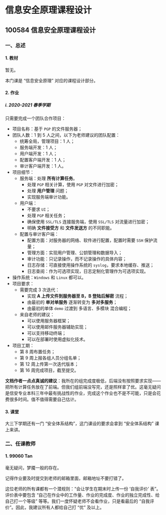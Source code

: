 # 信息安全原理课程设计

## 100584 信息安全原理课程设计

### 一、总述

#### 1. 教材

暂无。

本门课是 “信息安全原理” 对应的课程设计部分。

#### 2. 作业

##### i. 2020-2021 春季学期

只需要完成一个团队合作项目：

* 项目名称：基于 `PGP` 的文件服务器；
* 团队人数：1 到 5 人之间，以下为老师建议的团队配置：
  * 统筹全局，管理项目：1 人；
  * 服务端开发：1 人；
  * 用户端开发：1 人；
  * 配置客户端开发：1 人；
  * 审计客户端开发：1 人。
* 项目细节：
  * 服务端：处理 **所有计算任务**。
    * 处理 `PGP` 相关计算，使用 `PGP` 对文件进行加密；
    * 处理 **用户管理** 问题；
    * 实现服务端审计功能。
  * 用户端：
    * 不要求 `UI`；
    * 处理 `PGP` 相关任务；
    * 确保使用 `SSL/TLS` 连接服务端，使用 `SSL/TLS` 对流量进行加密；
    * 明确 **文件接受方** 和 **文件发送方** 的不同职能。
  * 配置与审计客户端：
    * 配置方面：对服务器的网络、软件进行配置，配置时需要 `SSH` 保护流量；
    * 管理方面：实现用户管理、公钥管理和数据导入；
    * 审计功能：只记录操作，而不记录操作的具体内容；
    * 日志存储：可直接使用操作系统的 `syslog`，要求本地缓存、推送；
    * 日志查阅：作为可选项实现，日志定制化管理作为可选项实现。
* 操作系统：`Windows` 和 `Linux` 都可以。
* 项目要求：
  * 需要完成 3 次迭代：
    * 实现 **A 上传文件到服务器至 B，B 登陆后解密** 流程；
    * 由最初的 **单对单服务** 逐渐转变为 **多对多服务**；
    * 由最初的单体 `demo` 过渡到 多语言、多模块 混合编程；
  * 来自老师的建议：
    * 可以使用服务器框架；
    * 可以使用邮件服务器辅助实现；
    * 可以支持移动终端；
    * 可以在部署时使用虚拟化技术。
* 项目工期：
  * 第 8 周布置任务；
  * 第 9 周上报各组人员分组名单；
  * 第 12 周上传第一次迭代版本；
  * 第 16 周完成项目，截至提交。

**文档作者一点点真诚的建议**：我所在的组完成度极低，后端没有按照要求实现——把所有计算任务放在了前端。但我们组前端没写完，还是照样拿了优。这毫无疑问是信安专业本科三年中最有挑战性的作业，完成这个作业也不是不可能，只是会花费很多时间。值不值得需要自己估计。

#### 3. 课堂

大三下学期还有一门 “安全体系结构”，这门课设的要求会拿到 “安全体系结构” 课上来讲。

### 二、任课教师

#### 1. 99060 Tan

毫无疑问，梦魇一般的存在。

记得作业要及时提交到老师的邮箱里面，邮箱地址不要打错了。

这位老师的所有课都有一个潜规则：“会让学生在期末时上传一份 ‘自我评价’ 表”。评价表中要包含 “自己在作业中的工作量、作业的完成度、作业的独立完成性、给自己打一个等级” 等等。我们一度怀疑老师不会看作业，只是看最后的 “自我评价”。因此，我建议所有人都给自己打 “优” 及以上。
